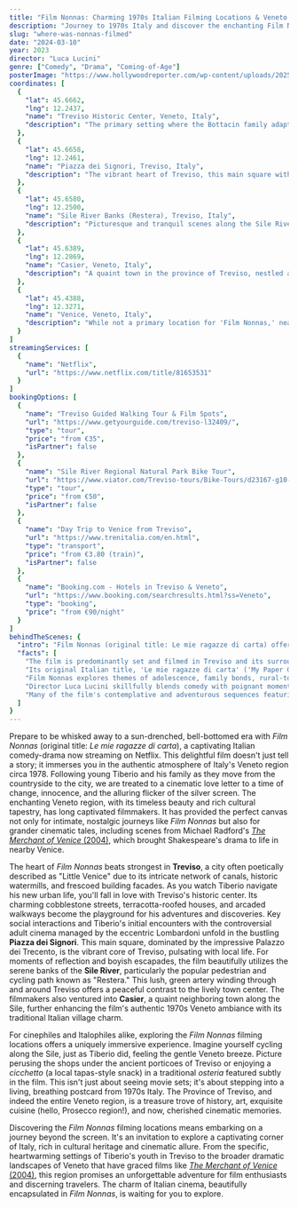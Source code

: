 ```yaml
---
title: "Film Nonnas: Charming 1970s Italian Filming Locations & Veneto's Cinematic Allure"
description: "Journey to 1970s Italy and discover the enchanting Film Nonnas filming locations in Treviso. Explore Veneto, a region beloved by filmmakers, also home to scenes from 'The Merchant of Venice'."
slug: "where-was-nonnas-filmed"
date: "2024-03-10"
year: 2023
director: "Luca Lucini"
genre: ["Comedy", "Drama", "Coming-of-Age"]
posterImage: "https://www.hollywoodreporter.com/wp-content/uploads/2025/05/N_00448rv3-1.jpg?w=1296&h=730&crop=1"
coordinates: [
  { 
    "lat": 45.6662, 
    "lng": 12.2437, 
    "name": "Treviso Historic Center, Veneto, Italy", 
    "description": "The primary setting where the Bottacin family adapts to 1970s city life, showcasing Treviso's charming historic architecture, cobblestone streets, and picturesque canals."
  },
  { 
    "lat": 45.6658, 
    "lng": 12.2461, 
    "name": "Piazza dei Signori, Treviso, Italy", 
    "description": "The vibrant heart of Treviso, this main square with its impressive Palazzo dei Trecento features in key scenes depicting Lombardoni's cinema, the town's social life, and Tiberio's new experiences."
  },
  { 
    "lat": 45.6580, 
    "lng": 12.2500, 
    "name": "Sile River Banks (Restera), Treviso, Italy", 
    "description": "Picturesque and tranquil scenes along the Sile River's popular walking and cycling path, offering glimpses into the natural beauty surrounding Treviso and vital backdrops for Tiberio's adventures and reflections."
  },
  { 
    "lat": 45.6389, 
    "lng": 12.2869, 
    "name": "Casier, Veneto, Italy", 
    "description": "A quaint town in the province of Treviso, nestled along the Sile River, contributing to the authentic 1970s Veneto atmosphere with its traditional Italian village charm and quieter riverside moments."
  },
  {
    "lat": 45.4388,
    "lng": 12.3271,
    "name": "Venice, Veneto, Italy",
    "description": "While not a primary location for 'Film Nonnas,' nearby Venice in the Veneto region hosted filming for 'The Merchant of Venice' (2004), showcasing the broader cinematic appeal of this historic Italian area."
  }
]
streamingServices: [
  {
    "name": "Netflix",
    "url": "https://www.netflix.com/title/81653531" 
  }
]
bookingOptions: [
  {
    "name": "Treviso Guided Walking Tour & Film Spots",
    "url": "https://www.getyourguide.com/treviso-l32409/",
    "type": "tour",
    "price": "from €35",
    "isPartner": false
  },
  {
    "name": "Sile River Regional Natural Park Bike Tour",
    "url": "https://www.viator.com/Treviso-tours/Bike-Tours/d23167-g10-c23039",
    "type": "tour",
    "price": "from €50",
    "isPartner": false
  },
  {
    "name": "Day Trip to Venice from Treviso",
    "url": "https://www.trenitalia.com/en.html",
    "type": "transport",
    "price": "from €3.80 (train)",
    "isPartner": false
  },
  {
    "name": "Booking.com - Hotels in Treviso & Veneto",
    "url": "https://www.booking.com/searchresults.html?ss=Veneto",
    "type": "booking",
    "price": "from €90/night"
  }
]
behindTheScenes: {
  "intro": "Film Nonnas (original title: Le mie ragazze di carta) offers a heartfelt and humorous glimpse into 1970s Italy, seen through the eyes of young Tiberio as his family relocates. The film's authentic period feel is masterfully achieved by its choice of filming locations, primarily nestled within the Veneto region, with Treviso at its core. This area's timeless charm has also attracted other notable productions, highlighting its cinematic versatility.",
  "facts": [
    "The film is predominantly set and filmed in Treviso and its surrounding areas in Italy's Veneto region, authentically recreating the atmosphere of the late 1970s with meticulous attention to detail.",
    "Its original Italian title, 'Le mie ragazze di carta' ('My Paper Girls'), directly references the pin-up magazines that spark Tiberio's coming-of-age journey and challenge local sensibilities.",
    "Film Nonnas explores themes of adolescence, family bonds, rural-to-urban transition, and the evolving cultural landscape of Italy, particularly regarding censorship and the rise of adult cinema.",
    "Director Luca Lucini skillfully blends comedy with poignant moments, focusing on Tiberio's personal growth amidst the backdrop of significant societal shifts.",
    "Many of the film's contemplative and adventurous sequences featuring Tiberio were captured along the scenic Sile River, a dominant natural landmark that enhances Treviso's picturesque quality."
  ]
}
---
```


<FilmNonnasGuide />

Prepare to be whisked away to a sun-drenched, bell-bottomed era with *Film Nonnas* (original title: *Le mie ragazze di carta*), a captivating Italian comedy-drama now streaming on Netflix. This delightful film doesn't just tell a story; it immerses you in the authentic atmosphere of Italy's Veneto region circa 1978. Following young Tiberio and his family as they move from the countryside to the city, we are treated to a cinematic love letter to a time of change, innocence, and the alluring flicker of the silver screen. The enchanting Veneto region, with its timeless beauty and rich cultural tapestry, has long captivated filmmakers. It has provided the perfect canvas not only for intimate, nostalgic journeys like *Film Nonnas* but also for grander cinematic tales, including scenes from Michael Radford's [*The Merchant of Venice* (2004)](https://wherewasitfilmed.co/films/where-was-the-merchant-of-venice-filmed), which brought Shakespeare's drama to life in nearby Venice.

The heart of *Film Nonnas* beats strongest in **Treviso**, a city often poetically described as "Little Venice" due to its intricate network of canals, historic watermills, and frescoed building facades. As you watch Tiberio navigate his new urban life, you'll fall in love with Treviso's historic center. Its charming cobblestone streets, terracotta-roofed houses, and arcaded walkways become the playground for his adventures and discoveries. Key social interactions and Tiberio's initial encounters with the controversial adult cinema managed by the eccentric Lombardoni unfold in the bustling **Piazza dei Signori**. This main square, dominated by the impressive Palazzo dei Trecento, is the vibrant core of Treviso, pulsating with local life. For moments of reflection and boyish escapades, the film beautifully utilizes the serene banks of the **Sile River**, particularly the popular pedestrian and cycling path known as "Restera." This lush, green artery winding through and around Treviso offers a peaceful contrast to the lively town center. The filmmakers also ventured into **Casier**, a quaint neighboring town along the Sile, further enhancing the film's authentic 1970s Veneto ambiance with its traditional Italian village charm.

For cinephiles and Italophiles alike, exploring the *Film Nonnas* filming locations offers a uniquely immersive experience. Imagine yourself cycling along the Sile, just as Tiberio did, feeling the gentle Veneto breeze. Picture perusing the shops under the ancient porticoes of Treviso or enjoying a *cicchetto* (a local tapas-style snack) in a traditional *osteria* featured subtly in the film. This isn't just about seeing movie sets; it's about stepping into a living, breathing postcard from 1970s Italy. The Province of Treviso, and indeed the entire Veneto region, is a treasure trove of history, art, exquisite cuisine (hello, Prosecco region!), and now, cherished cinematic memories.

Discovering the *Film Nonnas* filming locations means embarking on a journey beyond the screen. It's an invitation to explore a captivating corner of Italy, rich in cultural heritage and cinematic allure. From the specific, heartwarming settings of Tiberio's youth in Treviso to the broader dramatic landscapes of Veneto that have graced films like [*The Merchant of Venice* (2004)](https://wherewasitfilmed.co/films/where-was-the-merchant-of-venice-filmed), this region promises an unforgettable adventure for film enthusiasts and discerning travelers. The charm of Italian cinema, beautifully encapsulated in *Film Nonnas*, is waiting for you to explore. 
